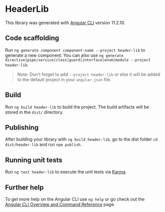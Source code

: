 # HeaderLib

This library was generated with [Angular CLI](https://github.com/angular/angular-cli) version 11.2.10.

## Code scaffolding

Run `ng generate component component-name --project header-lib` to generate a new component. You can also use `ng generate directive|pipe|service|class|guard|interface|enum|module --project header-lib`.
> Note: Don't forget to add `--project header-lib` or else it will be added to the default project in your `angular.json` file. 

## Build

Run `ng build header-lib` to build the project. The build artifacts will be stored in the `dist/` directory.

## Publishing

After building your library with `ng build header-lib`, go to the dist folder `cd dist/header-lib` and run `npm publish`.

## Running unit tests

Run `ng test header-lib` to execute the unit tests via [Karma](https://karma-runner.github.io).

## Further help

To get more help on the Angular CLI use `ng help` or go check out the [Angular CLI Overview and Command Reference](https://angular.io/cli) page.
